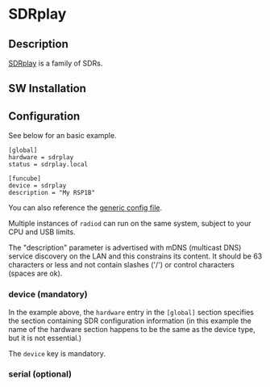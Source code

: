 # SDRplay

## Description

[SDRplay](https://www.sdrplay.com/products/) is a family of SDRs.

## SW Installation

## Configuration

See below for an basic example.

```
[global]
hardware = sdrplay
status = sdrplay.local

[funcube]
device = sdrplay
description = "My RSP1B"
```

You can also reference the [generic config file](/config/radiod@sdrplay-generic.conf).

Multiple instances of `radiod` can run on the same system, subject to your CPU and USB limits.

The "description" parameter is advertised with mDNS (multicast DNS) service discovery on the LAN and this constrains its content. It should be 63 characters or less and not contain slashes ('/') or control characters (spaces are ok).

### device (mandatory)

In the example above, the `hardware` entry in the `[global]` section specifies the section containing SDR configuration information (in this example the name of the hardware section happens to be the same as the device type, but it is not essential.)

The `device` key is mandatory.

### serial (optional)

